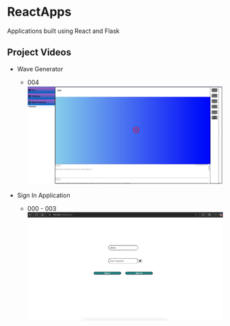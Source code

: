 # ReactApps
Applications built using React and Flask

## Project Videos 

- Wave Generator   
    -   004
[![Watch the video](./App_SignIn/miscellaneous/site_state_004.png)]( https://youtu.be/rQ8xzh95MZ4 )

- Sign In Application
    -   000 - 003
[![Watch the video](./App_SignIn/miscellaneous/site_state_000.png)]( https://youtu.be/nPEJwv_qrFU )